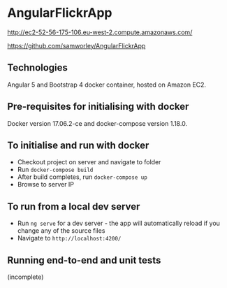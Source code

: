 # AngularFlickrApp

http://ec2-52-56-175-106.eu-west-2.compute.amazonaws.com/

https://github.com/samworley/AngularFlickrApp

## Technologies

Angular 5 and Bootstrap 4 docker container, hosted on Amazon EC2.

## Pre-requisites for initialising with docker

Docker version 17.06.2-ce and docker-compose version 1.18.0.

## To initialise and run with docker

- Checkout project on server and navigate to folder
- Run `docker-compose build`
- After build completes, run `docker-compose up`
- Browse to server IP

## To run from a local dev server

- Run `ng serve` for a dev server - the app will automatically reload if you change any of the source files
- Navigate to `http://localhost:4200/`

## Running end-to-end and unit tests

(incomplete)
